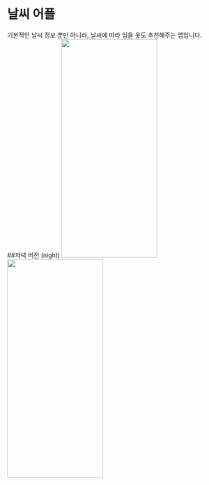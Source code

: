 # 날씨 어플
기본적인 날씨 정보 뿐만 아니라, 날씨에 따라 입을 옷도 추천해주는 앱입니다.<br>
##저녁 버전 (night)
<img src = "https://github.com/quokka12/weatherApp/assets/120542153/5acf9f9b-cced-424f-85e7-0bf121c050fb" width="220" height="500">
<img src = "https://github.com/quokka12/weatherApp/assets/120542153/3f9377ce-22ee-4fb2-90eb-0ba61473495d" width="220" height="500">
